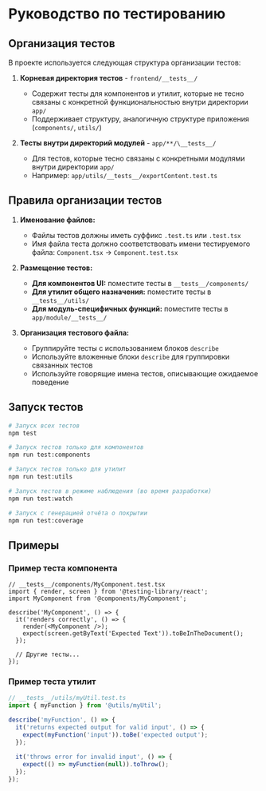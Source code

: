 # Руководство по тестированию

## Организация тестов

В проекте используется следующая структура организации тестов:

1. **Корневая директория тестов** - `frontend/__tests__/` 
   - Содержит тесты для компонентов и утилит, которые не тесно связаны с конкретной функциональностью внутри директории `app/`
   - Поддерживает структуру, аналогичную структуре приложения (`components/`, `utils/`)

2. **Тесты внутри директорий модулей** - `app/**/\__tests__/`
   - Для тестов, которые тесно связаны с конкретными модулями внутри директории `app/`
   - Например: `app/utils/__tests__/exportContent.test.ts`

## Правила организации тестов

1. **Именование файлов:**
   - Файлы тестов должны иметь суффикс `.test.ts` или `.test.tsx`
   - Имя файла теста должно соответствовать имени тестируемого файла: `Component.tsx` → `Component.test.tsx`

2. **Размещение тестов:**
   - **Для компонентов UI:** поместите тесты в `__tests__/components/`
   - **Для утилит общего назначения:** поместите тесты в `__tests__/utils/`
   - **Для модуль-специфичных функций:** поместите тесты в `app/module/__tests__/`

3. **Организация тестового файла:**
   - Группируйте тесты с использованием блоков `describe`
   - Используйте вложенные блоки `describe` для группировки связанных тестов
   - Используйте говорящие имена тестов, описывающие ожидаемое поведение

## Запуск тестов

```bash
# Запуск всех тестов
npm test

# Запуск тестов только для компонентов
npm run test:components

# Запуск тестов только для утилит
npm run test:utils

# Запуск тестов в режиме наблюдения (во время разработки)
npm run test:watch

# Запуск с генерацией отчёта о покрытии
npm run test:coverage
```

## Примеры

### Пример теста компонента

```tsx
// __tests__/components/MyComponent.test.tsx
import { render, screen } from '@testing-library/react';
import MyComponent from '@components/MyComponent';

describe('MyComponent', () => {
  it('renders correctly', () => {
    render(<MyComponent />);
    expect(screen.getByText('Expected Text')).toBeInTheDocument();
  });
  
  // Другие тесты...
});
```

### Пример теста утилит

```ts
// __tests__/utils/myUtil.test.ts
import { myFunction } from '@utils/myUtil';

describe('myFunction', () => {
  it('returns expected output for valid input', () => {
    expect(myFunction('input')).toBe('expected output');
  });
  
  it('throws error for invalid input', () => {
    expect(() => myFunction(null)).toThrow();
  });
}); 